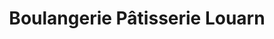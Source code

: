---
title: "Boulangerie Pâtisserie Louarn"
url: /audierne/boulangerie-patisserie-louarn/
shop: Bäckerei
---